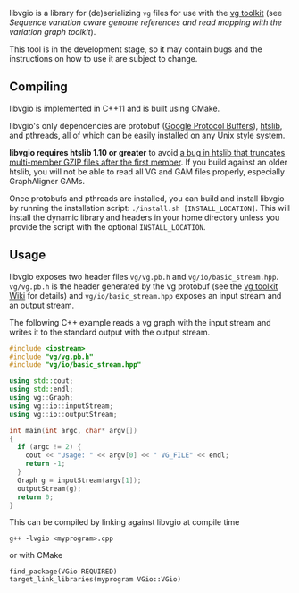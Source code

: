 libvgio is a library for (de)serializing `vg` files for use with the
[vg toolkit](https://github.com/vgteam/vg) (see _Sequence variation aware genome
references and read mapping with the variation graph toolkit_).

This tool is in the development stage, so it may contain bugs and the
instructions on how to use it are subject to change.

## Compiling

libvgio is implemented in C++11 and is built using CMake.

libvgio's only dependencies are protobuf
([Google Protocol Buffers](https://developers.google.com/protocol-buffers/)),
[htslib](https://www.htslib.org/), and pthreads, all of which can be easily
installed on any Unix style system.

**libvgio requires htslib 1.10 or greater** to avoid [a bug in htslib that truncates multi-member GZIP files after the first member](https://github.com/samtools/htslib/issues/742). If you build against an older htslib, you will not be able to read all VG and GAM files properly, especially GraphAligner GAMs.

Once protobufs and pthreads are installed, you can build and install libvgio
by running the installation script: `./install.sh [INSTALL_LOCATION]`.
This will install the dynamic library and headers in your home directory unless
you provide the script with the optional `INSTALL_LOCATION`.

## Usage

libvgio exposes two header files `vg/vg.pb.h` and
`vg/io/basic_stream.hpp`.
`vg/vg.pb.h` is the header generated by the vg protobuf (see the
[vg toolkit Wiki](https://github.com/vgteam/vg/wiki/File-Formats) for details)
and `vg/io/basic_stream.hpp` exposes an input stream and an output stream.

The following C++ example reads a vg graph with the input stream and writes it
to the standard output with the output stream.

```cpp
#include <iostream>
#include "vg/vg.pb.h"
#include "vg/io/basic_stream.hpp"

using std::cout;
using std::endl;
using vg::Graph;
using vg::io::inputStream;
using vg::io::outputStream;

int main(int argc, char* argv[])
{
  if (argc != 2) {
    cout << "Usage: " << argv[0] << " VG_FILE" << endl;
    return -1;
  }
  Graph g = inputStream(argv[1]);
  outputStream(g);
  return 0;
}
```

This can be compiled by linking against libvgio at compile time
```
g++ -lvgio <myprogram>.cpp
```
or with CMake
```
find_package(VGio REQUIRED)
target_link_libraries(myprogram VGio::VGio)
```
